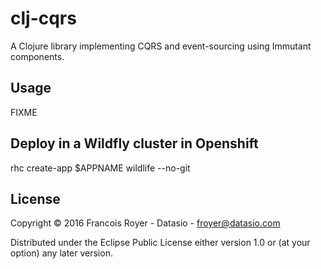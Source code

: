 # clj-cqrs

A Clojure library implementing CQRS and event-sourcing using Immutant components.

## Usage

FIXME

## Deploy in a Wildfly cluster in Openshift

rhc create-app $APPNAME wildlife --no-git

## License

Copyright © 2016 Francois Royer - Datasio - froyer@datasio.com

Distributed under the Eclipse Public License either version 1.0 or (at
your option) any later version.
